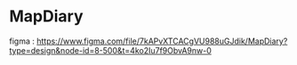 # MapDiary

figma : https://www.figma.com/file/7kAPvXTCACgVU988uGJdik/MapDiary?type=design&node-id=8-500&t=4ko2Iu7f9ObvA9nw-0

